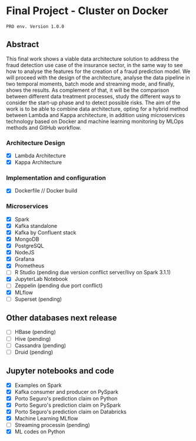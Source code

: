 # Final Project - Cluster on Docker 
```
PRO env. Version 1.0.0

```

## Abstract

This final work shows a viable data architecture solution to address the fraud detection use case of the insurance sector, in the same way to see how to analyse the features for the creation of a fraud prediction model. We will proceed with the design of the architecture, analyse the data pipeline in two temporal moments, batch mode and streaming mode, and finally, shows the results. As complement of that, it will be the comparison between different data treatment processes, study the different ways to consider the start-up phase and to detect possible risks. The aim of the work is to be able to combine data architecture, opting for a hybrid method between Lambda and Kappa architecture, in addition using microservices technology based on Docker and machine learning monitoring by MLOps methods and GitHub workflow.

### Architecture Design

- [X] Lambda Architecture
- [X] Kappa Architecture

### Implementation and configuration

- [X] Dockerfile // Docker build

### Microservices

- [X] Spark
- [X] Kafka standalone
- [X] Kafka by Confluent stack
- [X] MongoDB
- [X] PostgreSQL
- [X] NodeJS
- [X] Grafana
- [X] Prometheus
- [ ] R Studio (pending due version conflict server/livy on Spark 3.1.1)
- [X] JupyterLab Notebook
- [ ] Zeppelin (pending due port conflict)
- [X] MLflow
- [ ] Superset (pending)

## Other databases next release

- [ ] HBase (pending)
- [ ] Hive (pending)
- [ ] Cassandra (pending)
- [ ] Druid (pending)

## Jupyter notebooks and code

- [X] Examples on Spark
- [X] Kafka consumer and producer on PySpark
- [X] Porto Seguro's prediction claim on Python
- [X] Porto Seguro's prediction claim on PySpark
- [X] Porto Seguro's prediction claim on Databricks
- [X] Machine Learning MLflow
- [ ] Streaming processin (pending)
- [X] ML codes on Python